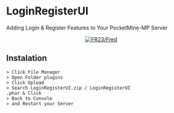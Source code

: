 # LoginRegisterUI
Adding Login &amp; Register Features to Your PocketMine-MP Server

<p align="center">
    <a href="https://zeeoneofc.github.io">
        <img
            src="https://readme-typing-svg.herokuapp.com?size=15&width=280&lines=Thanks+for+using+LoginRegisterUI"
            alt="FR23/Fred"
        />
    </a>
</p>
</div>



## Instalation
```Open Your Website Hosting
> Click File Manager
> Open Folder plugins
> Click Upload
> Search LoginRegisterUI.zip / LoginRegisterUI
.phar & Click
> Back to Console
> and Restart your Server
```

